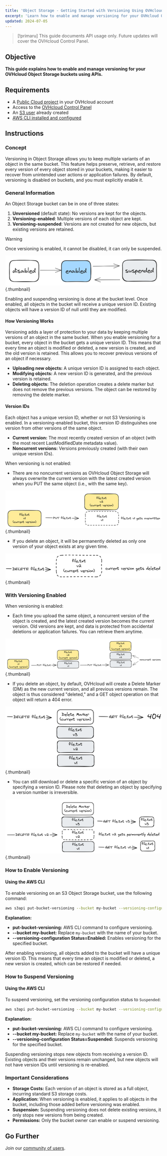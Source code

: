```yaml
---
title: 'Object Storage - Getting Started with Versioning Using OVHcloud APIs'
excerpt: 'Learn how to enable and manage versioning for your OVHcloud Object Storage buckets using APIs'
updated: 2024-07-05
---
```


> [!primaru]
> This guide documents API usage only. Future updates will cover the OVHcloud Control Panel.

## Objective

**This guide explains how to enable and manage versioning for your OVHcloud Object Storage buckets using APIs.**

## Requirements

- A [Public Cloud project](/pages/public_cloud/compute/create_a_public_cloud_project) in your OVHcloud account
- Access to the [OVHcloud Control Panel](/links/manager)
- An [S3 user](/pages/storage_and_backup/object_storage/s3_identity_and_access_management) already created
- [AWS CLI installed and configured](pages/storage_and_backup/object_storage/s3_getting_started_with_object_storage)

## Instructions

### Concept

Versioning in Object Storage allows you to keep multiple variants of an object in the same bucket. This feature helps preserve, retrieve, and restore every version of every object stored in your buckets, making it easier to recover from unintended user actions or application failures. By default, versioning is disabled on buckets, and you must explicitly enable it.

### General Information

An Object Storage bucket can be in one of three states:

1. **Unversioned** (default state): No versions are kept for the objects.
2. **Versioning-enabled**: Multiple versions of each object are kept.
3. **Versioning-suspended**: Versions are not created for new objects, but existing versions are retained.

> [!warning]
> Once versioning is enabled, it cannot be disabled, it can only be suspended.

![Versioning States](images/versionning.png){.thumbnail}

Enabling and suspending versioning is done at the bucket level. Once enabled, all objects in the bucket will receive a unique version ID. Existing objects will have a version ID of null until they are modified.

#### How Versioning Works

Versioning adds a layer of protection to your data by keeping multiple versions of an object in the same bucket. When you enable versioning for a bucket, every object in the bucket gets a unique version ID. This means that every time an object is modified or deleted, a new version is created, and the old version is retained. This allows you to recover previous versions of an object if necessary.

- **Uploading new objects:** A unique version ID is assigned to each object.
- **Modifying objects:** A new version ID is generated, and the previous version is retained.
- **Deleting objects:** The deletion operation creates a delete marker but does not remove the previous versions. The object can be restored by removing the delete marker.

#### Version IDs

Each object has a unique version ID, whether or not S3 Versioning is enabled. In a versioning-enabled bucket, this version ID distinguishes one version from other versions of the same object.

- **Current version:** The most recently created version of an object (with the most recent LastModifiedDate metadata value).
- **Noncurrent versions:** Versions previously created (with their own unique version IDs).

When versioning is not enabled:

- There are no noncurrent versions as OVHcloud Object Storage will always overwrite the current version with the latest created version when you PUT the same object (i.e., with the same key).

![Versioning Disabled](images/Withversioningdisabled.png){.thumbnail}

- If you delete an object, it will be permanently deleted as only one version of your object exists at any given time.

![Permanent Deletion Without Versioning](images/Withversioningdisabled2.png){.thumbnail}

### With Versioning Enabled

When versioning is enabled:

- Each time you upload the same object, a noncurrent version of the object is created, and the latest created version becomes the current version. Old versions are kept, and data is protected from accidental deletions or application failures. You can retrieve them anytime.

![Versioning Enabled](images/Withversioningenabled.png){.thumbnail}

- If you delete an object, by default, OVHcloud will create a Delete Marker (DM) as the new current version, and all previous versions remain. The object is thus considered "deleted," and a GET object operation on that object will return a 404 error.

![Delete Marker With Versioning](images/Withversioningenabled2.png){.thumbnail}

- You can still download or delete a specific version of an object by specifying a version ID. Please note that deleting an object by specifying a version number is irreversible.

![Downloading or Deleting Specific Versions](images/Withversioningenabled3.png){.thumbnail}

### How to Enable Versioning

#### Using the AWS CLI

To enable versioning on an S3 Object Storage bucket, use the following command:

```sh
aws s3api put-bucket-versioning --bucket my-bucket --versioning-configuration Status=Enabled
```

**Explanation:**

- **put-bucket-versioning:** AWS CLI command to configure versioning.
- **--bucket my-bucket:** Replace `my-bucket` with the name of your bucket.
- **--versioning-configuration Status=Enabled:** Enables versioning for the specified bucket.

After enabling versioning, all objects added to the bucket will have a unique version ID. This means that every time an object is modified or deleted, a new version is created, which can be restored if needed.

### How to Suspend Versioning

#### Using the AWS CLI

To suspend versioning, set the versioning configuration status to `Suspended`:

```sh
aws s3api put-bucket-versioning --bucket my-bucket --versioning-configuration Status=Suspended
```

**Explanation:**

- **put-bucket-versioning:** AWS CLI command to configure versioning.
- **--bucket my-bucket:** Replace `my-bucket` with the name of your bucket.
- **--versioning-configuration Status=Suspended:** Suspends versioning for the specified bucket.

Suspending versioning stops new objects from receiving a version ID. Existing objects and their versions remain unchanged, but new objects will not have version IDs until versioning is re-enabled.

### Important Considerations

- **Storage Costs:** Each version of an object is stored as a full object, incurring standard S3 storage costs.
- **Application:** When versioning is enabled, it applies to all objects in the bucket, including those added before versioning was enabled.
- **Suspension:** Suspending versioning does not delete existing versions, it only stops new versions from being created.
- **Permissions:** Only the bucket owner can enable or suspend versioning.

## Go Further

Join our [community of users](/links/community).
